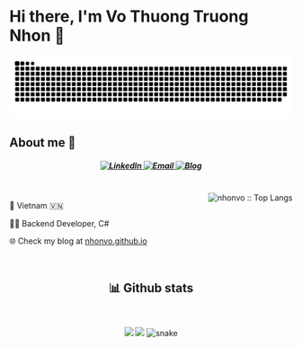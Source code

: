 # Hi there, I'm Vo Thuong Truong Nhon 🚀

<p align="center">
  <img src="https://github.com/DHANOLA/DHANOLA/raw/output/github-contribution-grid-snake.svg" alt="snake">
</p>

## About me 🏈

<h5 align="center">
  <a href="https://www.linkedin.com/in/truongnhon/">
    <img src="https://img.shields.io/badge/-linkedin-blue?style=flat-square&logo=Linkedin&logoColor=white" alt="LinkedIn">
  </a>
  <a href="mailto:vothuongtruongnhon2002@gmail.com">
    <img src="https://img.shields.io/badge/gmail-c14438?style=flat-square&logo=Gmail&logoColor=white" alt="Email">
  </a>
  <a href="https://nhonvo.github.io/">
    <img src="https://img.shields.io/badge/blog-black?style=flat-square&logo=bloglovin&logoColor=white" alt="Blog">
  </a>
</h5>

<br>

<a href="https://github.com/truongnhon-hutech/">
  <img align="right" src="https://github-readme-stats.vercel.app/api/top-langs/?username=nhonvo&langs_count=6&theme=gruvbox&layout=compact&hide_border=true" alt="nhonvo :: Top Langs" />
</a>

🌱 Vietnam 🇻🇳

👨‍💻 Backend Developer, C#

🌐 Check my blog at [nhonvo.github.io](https://nhonvo.github.io/)

<br>

<div>
  <h2 align="center"> 📊 Github stats </h2>
  <br>
  <p align="center">
      <img width="47%" src="https://github-readme-stats.vercel.app/api?username=nhonvo&show_icons=true&theme=gruvbox&hide_border=true" />
      <img width="50%" src="https://github-readme-streak-stats.herokuapp.com/?user=nhonvo&theme=gruvbox&hide_border=true" />
      <img src="http://github-profile-summary-cards.vercel.app/api/cards/profile-details?username=nhonvo&theme=gruvbox" alt="snake">
  </p>
</div>
